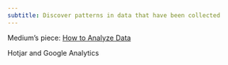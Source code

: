 ```yaml
---
subtitle: Discover patterns in data that have been collected
---
```


Medium’s piece: [How to Analyze Data](https://medium.com/opex-analytics/how-to-analyze-data-when-you-dont-know-what-you-don-t-know-e8661e37d350)

Hotjar and Google Analytics 

